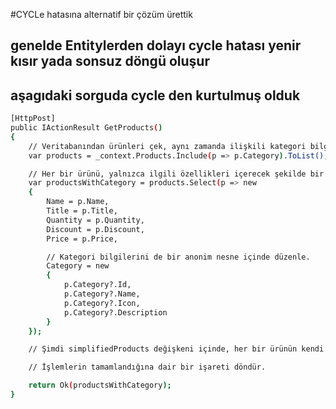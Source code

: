 #CYCLe hatasına alternatif bir çözüm ürettik
## genelde Entitylerden dolayı cycle hatası yenir kısır yada sonsuz döngü oluşur
## aşagıdaki sorguda cycle den kurtulmuş olduk

```bash
[HttpPost]
public IActionResult GetProducts()
{
    // Veritabanından ürünleri çek, aynı zamanda ilişkili kategori bilgilerini de getir.
    var products = _context.Products.Include(p => p.Category).ToList();

    // Her bir ürünü, yalnızca ilgili özellikleri içerecek şekilde bir anonim nesne içinde düzenle.
    var productsWithCategory = products.Select(p => new
    {
        Name = p.Name,
        Title = p.Title,
        Quantity = p.Quantity,
        Discount = p.Discount,
        Price = p.Price,

        // Kategori bilgilerini de bir anonim nesne içinde düzenle.
        Category = new
        {
            p.Category?.Id,
            p.Category?.Name,
            p.Category?.Icon,
            p.Category?.Description
        }
    });

    // Şimdi simplifiedProducts değişkeni içinde, her bir ürünün kendi özellikleri ve ilişkili kategori bilgisi bulunmaktadır.

    // İşlemlerin tamamlandığına dair bir işareti döndür.

    return Ok(productsWithCategory);
}
```